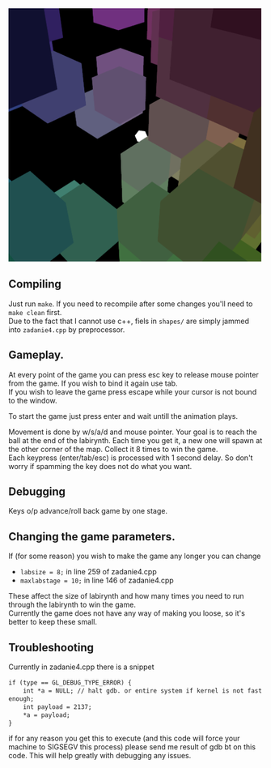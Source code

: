 <img src="https://github.com/zbigos/PGK2020/blob/master/lista_4/screen.png" width="500" height="500">

## Compiling
Just run `make`. If you need to recompile after some changes you'll need to `make clean` first.  
Due to the fact that I cannot use c++, fiels in `shapes/` are simply jammed into `zadanie4.cpp` by preprocessor.  

## Gameplay.
At every point of the game you can press esc key to release mouse pointer from the game. If you wish to bind it again use tab.  
If you wish to leave the game press escape while your cursor is not bound to the window.  

To start the game just press enter and wait untill the animation plays.  

Movement is done by w/s/a/d and mouse pointer. Your goal is to reach the ball at the end of the labirynth. Each time you get it, a new one will spawn at the other corner of the map. Collect it 8 times to win the game.  
Each keypress (enter/tab/esc) is processed with 1 second delay. So don't worry if spamming the key does not do what you want.  

## Debugging
Keys o/p advance/roll back game by one stage. 

## Changing the game parameters.
If (for some reason) you wish to make the game any longer you can change  
 - `labsize = 8;` in line 259 of zadanie4.cpp  
 - `maxlabstage = 10;` in line 146 of zadanie4.cpp  

These affect the size of labirynth and how many times you need to run through the labirynth to win the game.  
Currently the game does not have any way of making you loose, so it's better to keep these small.  

## Troubleshooting
Currently in zadanie4.cpp there is a snippet
```
if (type == GL_DEBUG_TYPE_ERROR) {
	int *a = NULL; // halt gdb. or entire system if kernel is not fast enough;
	int payload = 2137;
	*a = payload;
}
```

if for any reason you get this to execute (and this code will force your machine to SIGSEGV this process) please send me result of gdb bt on this code. This will help greatly with debugging any issues.  
